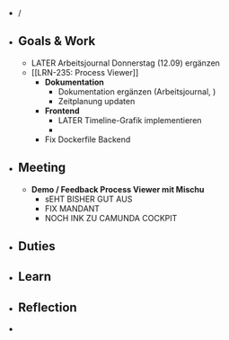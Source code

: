 - /
- ## Goals & Work
	- LATER Arbeitsjournal Donnerstag (12.09) ergänzen
	- [[LRN-235: Process Viewer]]
		- **Dokumentation**
			- Dokumentation ergänzen (Arbeitsjournal, )
			- Zeitplanung updaten
		- **Frontend**
			- LATER Timeline-Grafik implementieren
			-
		- Fix Dockerfile Backend
- ## Meeting
	- **Demo / Feedback Process Viewer mit Mischu**
		- sEHT BISHER GUT AUS
		- FIX MANDANT
		- NOCH INK ZU CAMUNDA COCKPIT
- ## Duties
- ## Learn
- ## Reflection
-